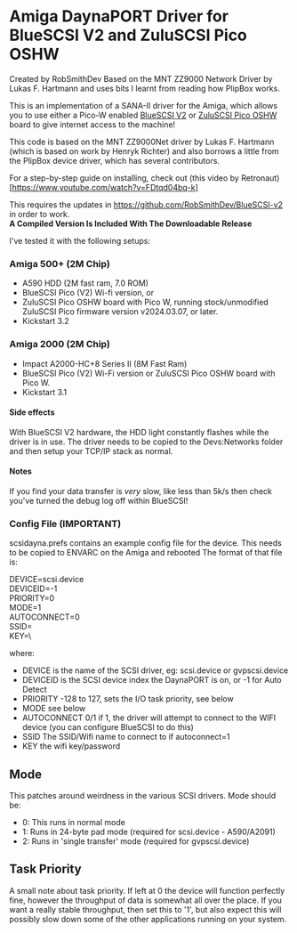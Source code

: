 # Amiga DaynaPORT Driver for BlueSCSI V2 and ZuluSCSI Pico OSHW
Created by RobSmithDev
Based on the MNT ZZ9000 Network Driver by Lukas F. Hartmann and uses bits I learnt from reading how PlipBox works.

This is an implementation of a SANA-II driver for the Amiga, which allows you to use either a Pico-W enabled [BlueSCSI V2](https://bluescsi.com/docs/WiFi-DaynaPORT) or [ZuluSCSI Pico OSHW](https://zuluscsi.com/oshw/) board to give internet access to the machine!

This code is based on the MNT ZZ9000Net driver by Lukas F. Hartmann (which is based on work by Henryk Richter) and also borrows a little from the PlipBox device driver, which has several contributors.

For a step-by-step guide on installing, check out (this video by Retronaut)[https://www.youtube.com/watch?v=FDtqd04bq-k]

This requires the updates in https://github.com/RobSmithDev/BlueSCSI-v2 in order to work.    
**A Compiled Version Is Included With The Downloadable Release**

I've tested it with the following setups:
### Amiga 500+ (2M Chip)
-	A590 HDD (2M fast ram, 7.0 ROM) 
-	BlueSCSI Pico (V2) Wi-fi version, or 
-	ZuluSCSI Pico OSHW board with Pico W, running stock/unmodified ZuluSCSI Pico firmware version v2024.03.07, or later.
-	Kickstart 3.2
	
### Amiga 2000 (2M Chip)
-	Impact A2000-HC+8 Series II (8M Fast Ram) 
-	BlueSCSI Pico (V2) Wi-Fi version or ZuluSCSI Pico OSHW board with Pico W.
-	Kickstart 3.1
	
#### Side effects
With BlueSCSI V2 hardware, the HDD light constantly flashes while the driver is in use.
The driver needs to be copied to the Devs:Networks folder and then setup your TCP/IP stack as normal.

#### Notes
If you find your data transfer is *very* slow, like less than 5k/s then check you've turned the debug log off within BlueSCSI!

### Config File (IMPORTANT)
scsidayna.prefs contains an example config file for the device. This needs to be copied to ENVARC on the Amiga and rebooted
The format of that file is:

DEVICE=scsi.device\
DEVICEID=-1\
PRIORITY=0\
MODE=1\
AUTOCONNECT=0\
SSID=\
KEY=\

where:
- DEVICE is the name of the SCSI driver, eg: scsi.device or gvpscsi.device
- DEVICEID is the SCSI device index the DaynaPORT is on, or -1 for Auto Detect
- PRIORITY -128 to 127, sets the I/O task priority, see below
- MODE see below
- AUTOCONNECT 0/1 if 1, the driver will attempt to connect to the WIFI device (you can configure BlueSCSI to do this)
- SSID The SSID/Wifi name to connect to if autoconnect=1
- KEY the wifi key/password

## Mode
This patches around weirdness in the various SCSI drivers. Mode should be:
- 0: This runs in normal mode
- 1: Runs in 24-byte pad mode (required for scsi.device - A590/A2091)
- 2: Runs in 'single transfer' mode (required for gvpscsi.device)

## Task Priority
A small note about task priority. If left at 0 the device will function perfectly fine, however the throughput of data is somewhat all over the place.
If you want a really stable throughput, then set this to '1', but also expect this will possibly slow down some of the other applications running on your system.